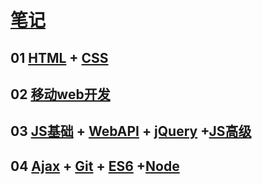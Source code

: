# [笔记](https://github.com/keyp-China/WEB_NODE/tree/master/%E7%AC%94%E8%AE%B0)
## 01 [HTML](https://github.com/keyp-China/WEB_NODE/blob/master/笔记/01.HTML.md) + [CSS](https://github.com/keyp-China/WEB_NODE/blob/master/笔记/01.CSS.md)

## 02 [移动web开发](https://github.com/keyp-China/WEB_NODE/blob/master/笔记/02.移动web开发.md)

## 03 [JS基础](https://github.com/keyp-China/WEB_NODE/blob/master/%E7%AC%94%E8%AE%B0/03-01.JS_Base.md) + [WebAPI](https://github.com/keyp-China/WEB_NODE/blob/master/%E7%AC%94%E8%AE%B0/03-02.WebAPI.md) + [jQuery](https://github.com/keyp-China/WEB_NODE/blob/master/%E7%AC%94%E8%AE%B0/03-03.jQuery.md) +[JS高级](https://github.com/keyp-China/WEB_NODE/blob/master/%E7%AC%94%E8%AE%B0/03-04.JS_Advanced.md)

## 04 [Ajax](https://github.com/keyp-China/WEB_NODE/blob/master/%E7%AC%94%E8%AE%B0/04-01.Ajax.md) + [Git](https://github.com/keyp-China/WEB_NODE/blob/master/%E7%AC%94%E8%AE%B0/04-02.git.md) + [ES6](https://github.com/keyp-China/WEB_NODE/blob/master/%E7%AC%94%E8%AE%B0/04-03.ES6.md) +[Node](https://github.com/keyp-China/WEB_NODE/blob/master/%E7%AC%94%E8%AE%B0/04-04.Node.md)

